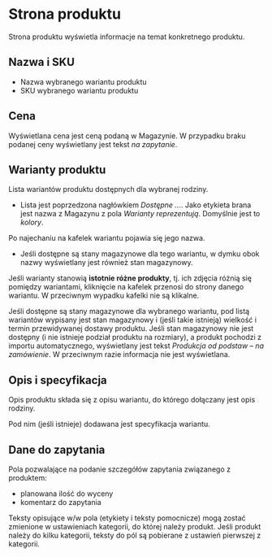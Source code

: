 # Strona produktu

Strona produktu wyświetla informacje na temat konkretnego produktu.

## Nazwa i SKU

- Nazwa wybranego wariantu produktu
- SKU wybranego wariantu produktu

## Cena

Wyświetlana cena jest ceną podaną w Magazynie.
W przypadku braku podanej ceny wyświetlany jest tekst _na zapytanie_.

## Warianty produktu

Lista wariantów produktu dostępnych dla wybranej rodziny.
- Lista jest poprzedzona nagłówkiem _Dostępne ..._. Jako etykieta brana jest nazwa z Magazynu z pola _Warianty reprezentują_. Domyślnie jest to _kolory_.

Po najechaniu na kafelek wariantu pojawia się jego nazwa.
- Jeśli dostępne są stany magazynowe dla tego wariantu, w dymku obok nazwy wyświetlany jest również stan magazynowy.

Jeśli warianty stanowią **istotnie różne produkty**, tj. ich zdjęcia różnią się pomiędzy wariantami, kliknięcie na kafelek przenosi do strony danego wariantu.
W przeciwnym wypadku kafelki nie są klikalne.

Jeśli dostępne są stany magazynowe dla wybranego wariantu, pod listą wariantów wypisany jest stan magazynowy i (jeśli takie istnieją) wielkość i termin przewidywanej dostawy produktu.
Jeśli stan magazynowy nie jest dostępny (i nie istnieje podział produktu na rozmiary), a produkt pochodzi z importu automatycznego, wyświetlany jest tekst _Produkcja od podstaw – na zamówienie_.
W przeciwnym razie informacja nie jest wyświetlana.

## Opis i specyfikacja

Opis produktu składa się z opisu wariantu, do którego dołączany jest opis rodziny.

Pod nim (jeśli istnieje) dodawana jest specyfikacja wariantu.

## Dane do zapytania

Pola pozwalające na podanie szczegółów zapytania związanego z produktem:
- planowana ilość do wyceny
- komentarz do zapytania

Teksty opisujące w/w pola (etykiety i teksty pomocnicze) mogą zostać zmienione w ustawieniach kategorii, do której należy produkt.
Jeśli produkt należy do kilku kategorii, teksty do pól są pobierane z ustawień pierwszej z kategorii.
